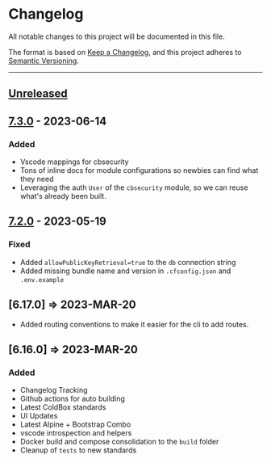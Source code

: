 # Changelog

All notable changes to this project will be documented in this file.

The format is based on [Keep a Changelog](https://keepachangelog.com/en/1.0.0/),
and this project adheres to [Semantic Versioning](https://semver.org/spec/v2.0.0.html).

* * *

## [Unreleased]

## [7.3.0] - 2023-06-14

### Added

- Vscode mappings for cbsecurity
- Tons of inline docs for module configurations so newbies can find what they need
- Leveraging the auth `User` of the `cbsecurity` module, so we can reuse what's already been built.

## [7.2.0] - 2023-05-19

### Fixed

- Added `allowPublicKeyRetrieval=true` to the `db` connection string
- Added missing bundle name and version in `.cfconfig.json` and `.env.example`

## [6.17.0] => 2023-MAR-20

- Added routing conventions to make it easier for the cli to add routes.

## [6.16.0] => 2023-MAR-20

### Added

- Changelog Tracking
- Github actions for auto building
- Latest ColdBox standards
- UI Updates
- Latest Alpine + Bootstrap Combo
- vscode introspection and helpers
- Docker build and compose consolidation to the `build` folder
- Cleanup of `tests` to new standards

[Unreleased]: https://github.com/coldbox-templates/rest/compare/v7.3.0...HEAD

[7.3.0]: https://github.com/coldbox-templates/rest/compare/v7.2.0...v7.3.0

[7.2.0]: https://github.com/coldbox-templates/rest/compare/v7.0.0...v7.2.0
